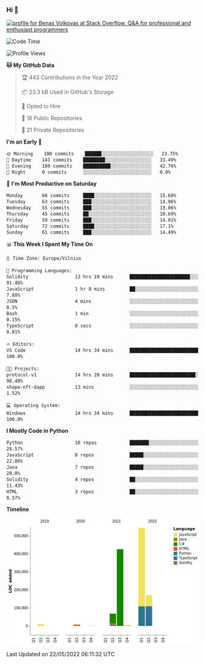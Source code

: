 ### Hi 👋
<a href="https://stackoverflow.com/users/14954249/benas-volkovas"><img src="https://stackoverflow.com/users/flair/14954249.png?theme=dark" width="208" height="58" alt="profile for Benas Volkovas at Stack Overflow, Q&amp;A for professional and enthusiast programmers" title="profile for Benas Volkovas at Stack Overflow, Q&amp;A for professional and enthusiast programmers"></a>

<!--START_SECTION:waka-->
![Code Time](http://img.shields.io/badge/Code%20Time-701%20hrs%2042%20mins-blue)

![Profile Views](http://img.shields.io/badge/Profile%20Views-0-blue)

**🐱 My GitHub Data** 

> 🏆 443 Contributions in the Year 2022
 > 
> 📦 23.3 kB Used in GitHub's Storage 
 > 
> 💼 Opted to Hire
 > 
> 📜 18 Public Repositories 
 > 
> 🔑 21 Private Repositories  
 > 
**I'm an Early 🐤** 

```text
🌞 Morning    100 commits    ██████░░░░░░░░░░░░░░░░░░░   23.75% 
🌆 Daytime    141 commits    ████████░░░░░░░░░░░░░░░░░   33.49% 
🌃 Evening    180 commits    ██████████░░░░░░░░░░░░░░░   42.76% 
🌙 Night      0 commits      ░░░░░░░░░░░░░░░░░░░░░░░░░   0.0%

```
📅 **I'm Most Productive on Saturday** 

```text
Monday       66 commits     ████░░░░░░░░░░░░░░░░░░░░░   15.68% 
Tuesday      63 commits     ███░░░░░░░░░░░░░░░░░░░░░░   14.96% 
Wednesday    55 commits     ███░░░░░░░░░░░░░░░░░░░░░░   13.06% 
Thursday     45 commits     ██░░░░░░░░░░░░░░░░░░░░░░░   10.69% 
Friday       59 commits     ███░░░░░░░░░░░░░░░░░░░░░░   14.01% 
Saturday     72 commits     ████░░░░░░░░░░░░░░░░░░░░░   17.1% 
Sunday       61 commits     ███░░░░░░░░░░░░░░░░░░░░░░   14.49%

```


📊 **This Week I Spent My Time On** 

```text
⌚︎ Time Zone: Europe/Vilnius

💬 Programming Languages: 
Solidity                 13 hrs 19 mins      ██████████████████████░░░   91.46% 
JavaScript               1 hr 8 mins         ██░░░░░░░░░░░░░░░░░░░░░░░   7.88% 
JSON                     4 mins              ░░░░░░░░░░░░░░░░░░░░░░░░░   0.5% 
Bash                     1 min               ░░░░░░░░░░░░░░░░░░░░░░░░░   0.15% 
TypeScript               0 secs              ░░░░░░░░░░░░░░░░░░░░░░░░░   0.01%

🔥 Editors: 
VS Code                  14 hrs 34 mins      █████████████████████████   100.0%

🐱‍💻 Projects: 
protocol-v1              14 hrs 20 mins      ████████████████████████░   98.48% 
shape-nft-dapp           13 mins             ░░░░░░░░░░░░░░░░░░░░░░░░░   1.52%

💻 Operating System: 
Windows                  14 hrs 34 mins      █████████████████████████   100.0%

```

**I Mostly Code in Python** 

```text
Python                   10 repos            ███████░░░░░░░░░░░░░░░░░░   28.57% 
JavaScript               8 repos             █████░░░░░░░░░░░░░░░░░░░░   22.86% 
Java                     7 repos             █████░░░░░░░░░░░░░░░░░░░░   20.0% 
Solidity                 4 repos             ██░░░░░░░░░░░░░░░░░░░░░░░   11.43% 
HTML                     3 repos             ██░░░░░░░░░░░░░░░░░░░░░░░   8.57%

```


**Timeline**

![Chart not found](https://raw.githubusercontent.com/BenasVolkovas/BenasVolkovas/main/charts/bar_graph.png) 


 Last Updated on 22/05/2022 06:11:32 UTC
<!--END_SECTION:waka-->
